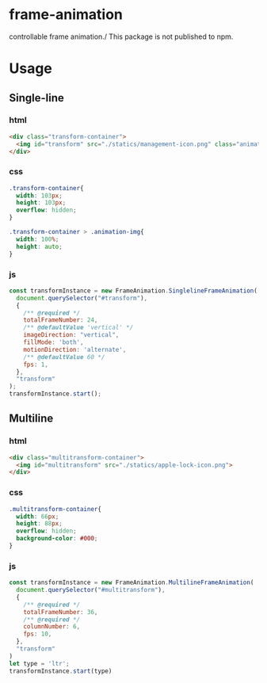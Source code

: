 # frame-animation
controllable frame animation./
This package is not published to npm.

# Usage
## Single-line
### html
```html
<div class="transform-container">
  <img id="transform" src="./statics/management-icon.png" class="animation-img">
</div>
```
### css
```css
.transform-container{
  width: 103px;
  height: 103px;
  overflow: hidden;
}

.transform-container > .animation-img{
  width: 100%;
  height: auto;
}
```
### js
```javascript
const transformInstance = new FrameAnimation.SinglelineFrameAnimation(
  document.querySelector("#transform"),
  {
    /** @required */
    totalFrameNumber: 24,
    /** @defaultValue 'vertical' */
    imageDirection: "vertical",
    fillMode: 'both',
    motionDirection: 'alternate',
    /** @defaultValue 60 */
    fps: 1,
  },
  "transform"
);
transformInstance.start();
```
## Multiline
### html
```html
<div class="multitransform-container">
  <img id="multitransform" src="./statics/apple-lock-icon.png">
</div>
```
### css
```css
.multitransform-container{
  width: 66px;
  height: 88px;
  overflow: hidden;
  background-color: #000;
}
```
### js
```javascript
const transformInstance = new FrameAnimation.MultilineFrameAnimation(
  document.querySelector("#multitransform"),
  {
    /** @required */
    totalFrameNumber: 36,
    /** @required */
    columnNumber: 6,
    fps: 10,
  },
  "transform"
)
let type = 'ltr';
transformInstance.start(type)
```
